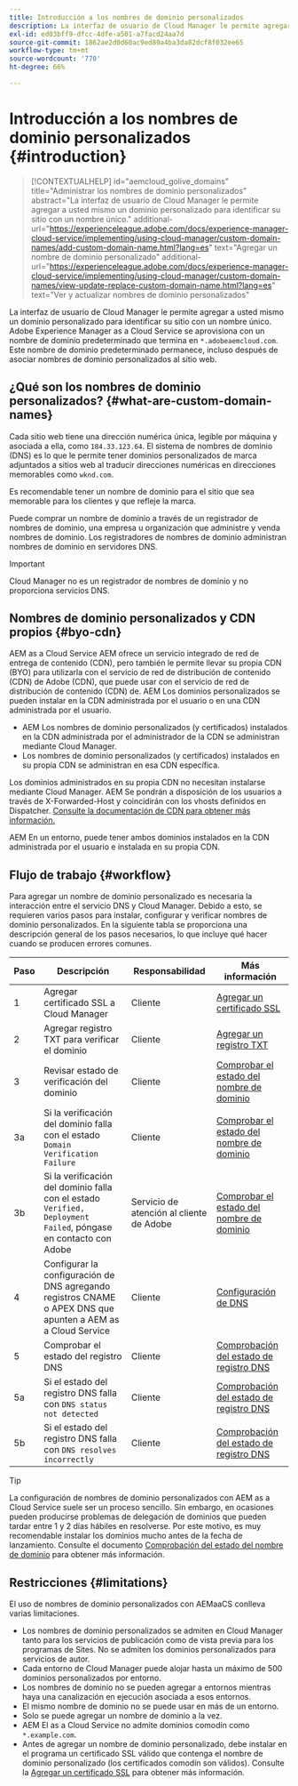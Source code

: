 ```yaml
---
title: Introducción a los nombres de dominio personalizados
description: La interfaz de usuario de Cloud Manager le permite agregar a usted mismo un dominio personalizado para identificar su sitio con un nombre único.
exl-id: ed03bff9-dfcc-4dfe-a501-a7facd24aa7d
source-git-commit: 1862ae2d0d60ac9ed89a4ba3da82dcf8f032ee65
workflow-type: tm+mt
source-wordcount: '770'
ht-degree: 66%

---
```



# Introducción a los nombres de dominio personalizados {#introduction}

>[!CONTEXTUALHELP]
>id="aemcloud_golive_domains"
>title="Administrar los nombres de dominio personalizados"
>abstract="La interfaz de usuario de Cloud Manager le permite agregar a usted mismo un dominio personalizado para identificar su sitio con un nombre único."
>additional-url="https://experienceleague.adobe.com/docs/experience-manager-cloud-service/implementing/using-cloud-manager/custom-domain-names/add-custom-domain-name.html?lang=es" text="Agregar un nombre de dominio personalizado"
>additional-url="https://experienceleague.adobe.com/docs/experience-manager-cloud-service/implementing/using-cloud-manager/custom-domain-names/view-update-replace-custom-domain-name.html?lang=es" text="Ver y actualizar nombres de dominio personalizados"

La interfaz de usuario de Cloud Manager le permite agregar a usted mismo un dominio personalizado para identificar su sitio con un nombre único. Adobe Experience Manager as a Cloud Service se aprovisiona con un nombre de dominio predeterminado que termina en `*.adobeaemcloud.com`. Este nombre de dominio predeterminado permanece, incluso después de asociar nombres de dominio personalizados al sitio web.

## ¿Qué son los nombres de dominio personalizados? {#what-are-custom-domain-names}

Cada sitio web tiene una dirección numérica única, legible por máquina y asociada a ella, como `184.33.123.64`. El sistema de nombres de dominio (DNS) es lo que le permite tener dominios personalizados de marca adjuntados a sitios web al traducir direcciones numéricas en direcciones memorables como `wknd.com`.

Es recomendable tener un nombre de dominio para el sitio que sea memorable para los clientes y que refleje la marca.

Puede comprar un nombre de dominio a través de un registrador de nombres de dominio, una empresa u organización que administre y venda nombres de dominio. Los registradores de nombres de dominio administran nombres de dominio en servidores DNS.

>[!IMPORTANT]
>
>Cloud Manager no es un registrador de nombres de dominio y no proporciona servicios DNS.

## Nombres de dominio personalizados y CDN propios {#byo-cdn}

AEM as a Cloud Service AEM ofrece un servicio integrado de red de entrega de contenido (CDN), pero también le permite llevar su propia CDN (BYO) para utilizarla con el servicio de red de distribución de contenido (CDN) de Adobe (CDN), que puede usar con el servicio de red de distribución de contenido (CDN) de. AEM Los dominios personalizados se pueden instalar en la CDN administrada por el usuario o en una CDN administrada por el usuario.

* AEM Los nombres de dominio personalizados (y certificados) instalados en la CDN administrada por el administrador de la CDN se administran mediante Cloud Manager.
* Los nombres de dominio personalizados (y certificados) instalados en su propia CDN se administran en esa CDN específica.

Los dominios administrados en su propia CDN no necesitan instalarse mediante Cloud Manager. AEM Se pondrán a disposición de los usuarios a través de X-Forwarded-Host y coincidirán con los vhosts definidos en Dispatcher. [Consulte la documentación de CDN para obtener más información.](/help/implementing/dispatcher/cdn.md)

AEM En un entorno, puede tener ambos dominios instalados en la CDN administrada por el usuario e instalada en su propia CDN.

## Flujo de trabajo {#workflow}

Para agregar un nombre de dominio personalizado es necesaria la interacción entre el servicio DNS y Cloud Manager. Debido a esto, se requieren varios pasos para instalar, configurar y verificar nombres de dominio personalizados. En la siguiente tabla se proporciona una descripción general de los pasos necesarios, lo que incluye qué hacer cuando se producen errores comunes.

| Paso | Descripción | Responsabilidad | Más información |
|--- |--- |--- |---|
| 1 | Agregar certificado SSL a Cloud Manager | Cliente | [Agregar un certificado SSL](/help/implementing/cloud-manager/managing-ssl-certifications/add-ssl-certificate.md) |
| 2 | Agregar registro TXT para verificar el dominio | Cliente | [Agregar un registro TXT](/help/implementing/cloud-manager/custom-domain-names/add-text-record.md) |
| 3 | Revisar estado de verificación del dominio | Cliente | [Comprobar el estado del nombre de dominio ](/help/implementing/cloud-manager/custom-domain-names/check-domain-name-status.md) |
| 3a | Si la verificación del dominio falla con el estado `Domain Verification Failure` | Cliente | [Comprobar el estado del nombre de dominio ](/help/implementing/cloud-manager/custom-domain-names/check-domain-name-status.md) |
| 3b | Si la verificación del dominio falla con el estado `Verified, Deployment Failed`, póngase en contacto con Adobe | Servicio de atención al cliente de Adobe | [Comprobar el estado del nombre de dominio ](/help/implementing/cloud-manager/custom-domain-names/check-domain-name-status.md) |
| 4 | Configurar la configuración de DNS agregando registros CNAME o APEX DNS que apunten a AEM as a Cloud Service | Cliente | [Configuración de DNS](/help/implementing/cloud-manager/custom-domain-names/configure-dns-settings.md) |
| 5 | Comprobar el estado del registro DNS | Cliente | [Comprobación del estado de registro DNS](/help/implementing/cloud-manager/custom-domain-names/check-dns-record-status.md) |
| 5a | Si el estado del registro DNS falla con `DNS status not detected` | Cliente | [Comprobación del estado de registro DNS](/help/implementing/cloud-manager/custom-domain-names/check-dns-record-status.md) |
| 5b | Si el estado del registro DNS falla con `DNS resolves incorrectly` | Cliente | [Comprobación del estado de registro DNS](/help/implementing/cloud-manager/custom-domain-names/check-dns-record-status.md) |

>[!TIP]
>
>La configuración de nombres de dominio personalizados con AEM as a Cloud Service suele ser un proceso sencillo. Sin embargo, en ocasiones pueden producirse problemas de delegación de dominios que pueden tardar entre 1 y 2 días hábiles en resolverse. Por este motivo, es muy recomendable instalar los dominios mucho antes de la fecha de lanzamiento. Consulte el documento [Comprobación del estado del nombre de dominio](/help/implementing/cloud-manager/custom-domain-names/check-domain-name-status.md) para obtener más información.

## Restricciones {#limitations}

El uso de nombres de dominio personalizados con AEMaaCS conlleva varias limitaciones.

* Los nombres de dominio personalizados se admiten en Cloud Manager tanto para los servicios de publicación como de vista previa para los programas de Sites. No se admiten los dominios personalizados para servicios de autor.
* Cada entorno de Cloud Manager puede alojar hasta un máximo de 500 dominios personalizados por entorno.
* Los nombres de dominio no se pueden agregar a entornos mientras haya una canalización en ejecución asociada a esos entornos.
* El mismo nombre de dominio no se puede usar en más de un entorno.
* Solo se puede agregar un nombre de dominio a la vez.
* AEM El as a Cloud Service no admite dominios comodín como `*.example.com`.
* Antes de agregar un nombre de dominio personalizado, debe instalar en el programa un certificado SSL válido que contenga el nombre de dominio personalizado (los certificados comodín son válidos). Consulte la [Agregar un certificado SSL](/help/implementing/cloud-manager/managing-ssl-certifications/add-ssl-certificate.md) para obtener más información.
